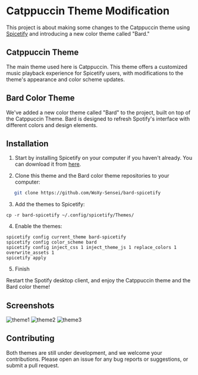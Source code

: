 # Catppuccin Theme Modification

This project is about making some changes to the Catppuccin theme using [Spicetify](https://github.com/khanhas/spicetify-cli) and introducing a new color theme called "Bard."

## Catppuccin Theme

The main theme used here is Catppuccin. This theme offers a customized music playback experience for Spicetify users, with modifications to the theme's appearance and color scheme updates.

## Bard Color Theme

We've added a new color theme called "Bard" to the project, built on top of the Catppuccin Theme. Bard is designed to refresh Spotify's interface with different colors and design elements.

## Installation

1. Start by installing Spicetify on your computer if you haven't already. You can download it from [here](https://github.com/khanhas/spicetify-cli).

2. Clone this theme and the Bard color theme repositories to your computer:

```bash
   git clone https://github.com/WoXy-Sensei/bard-spicetify
```

3. Add the themes to Spicetify:

```
cp -r bard-spicetify ~/.config/spicetify/Themes/
```

4. Enable the themes:

```
spicetify config current_theme bard-spicetify
spicetify config color_scheme bard
spicetify config inject_css 1 inject_theme_js 1 replace_colors 1 overwrite_assets 1
spicetify apply
```

5. Finish

Restart the Spotify desktop client, and enjoy the Catppuccin theme and the Bard color theme!

## Screenshots
![theme1](https://i.imgur.com/ZGHkuLg_d.webp?maxwidth=1920&fidelity=grand)
![theme2](https://i.imgur.com/KWQ10GC_d.webp?maxwidth=1920&fidelity=grand)
![theme3](https://i.imgur.com/qD4pYPw_d.webp?maxwidth=1920&fidelity=grand)

## Contributing

Both themes are still under development, and we welcome your contributions. Please open an issue for any bug reports or suggestions, or submit a pull request.

